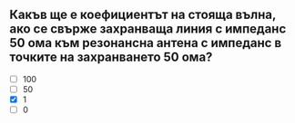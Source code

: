 ## Какъв ще е коефициентът на стояща вълна, ако се свърже захранваща линия с импеданс 50 ома към резонансна антена с импеданс в точките на захранването 50 ома?

<!-- Верният отговор е отбелязан с [X] -->

- [ ] 100
- [ ] 50
- [X] 1
- [ ] 0
